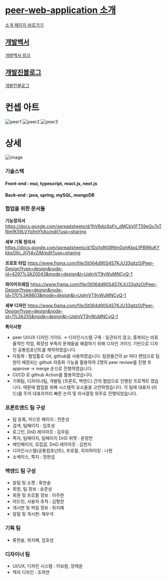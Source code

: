 # [peer-web-application 소개](https://peer-study.notion.site/peer-web-application-4357c6a2739348de9476e09b1f81cfce)
[소개 페이지 바로가기](https://peer-study.notion.site/peer-web-application-4357c6a2739348de9476e09b1f81cfce)

## [개발백서](https://drive.google.com/file/d/1yPsjwCqVCJryq3sThUn4MguhNuakDRFa/view?usp=drive_link)
[개발백서 링크](https://drive.google.com/file/d/1yPsjwCqVCJryq3sThUn4MguhNuakDRFa/view?usp=drive_link)

## [개발진블로그](https://peer-study.oopy.io/2d26b877-827a-490f-bead-10144398d3a1)
[개발진블로그](https://peer-study.oopy.io/2d26b877-827a-490f-bead-10144398d3a1)

# 컨셉 아트
![peer1](https://github.com/joonseong11/Peer-Frontend/assets/87654307/2a92d7df-4595-421a-841a-553c32539ed7)
![peer2](https://github.com/joonseong11/Peer-Frontend/assets/87654307/12d1fd8a-a334-40bc-8ded-e1f6837f5f1e)
![peer3](https://github.com/joonseong11/Peer-Frontend/assets/87654307/c3d53d18-98d2-4921-9fec-abf0db6fa670)

# 상세
![image](https://github.com/peer-42seoul/Peer-Frontend/assets/87654307/eec4a32b-3768-49c0-9677-67e4a96455a0)
### 기술스택
#### Front-end : mui, typescript, react.js, next.js
#### Back-end : java, spring, mySQL, mongoDB

### 협업을 위한 문서들

**기능정의서** https://docs.google.com/spreadsheets/d/1hV6dizSpFn_dMCbVjFT59eQy7oTNmfK59LVYpfmYhAo/edit?usp=sharing

**세부 기획 정의서** https://docs.google.com/spreadsheets/d/1Dq1gftt09NmDohKkpLfPB9RuKYkbsOXc_iIj7t4yZiM/edit?usp=sharing

**프로토 타입**
https://www.figma.com/file/St064d90S4S7KJU33gjtzO/Peer-Design?type=design&node-id=4297%3A20043&mode=design&t=UqlnjVT9yWuMNCyQ-1

**와이어프레임** 
https://www.figma.com/file/St064d90S4S7KJU33gjtzO/Peer-Design?type=design&node-id=170%3A9803&mode=design&t=UqlnjVT9yWuMNCyQ-1

**세부 디자인**
https://www.figma.com/file/St064d90S4S7KJU33gjtzO/Peer-Design?type=design&node-id=1%3A255&mode=design&t=UqlnjVT9yWuMNCyQ-1

**특이사항**
- peer UI/UX 디자인 가이드 → 디자인시스템 구축 : 일관되지 않고, 중복되는 비효율적인 작업, 확장성 부족의 문제들을 해결하기 위해 디자인 가이드 기반으로 디자인 공통컴포넌트를 제작하였습니다.
- 자동화 : 협업툴로 Git, github를 사용하였습니다. 팀원들간의 pr 마다 랜덤으로 팀원이 배정되는 github 자동화 기능을 활용하여 2명의 peer review를 진행 후 approve → merge 순으로 진행하였습니다.
- CI/CD 로 github Action를 활용하였습니다.
- 기획팀, 디자이너팀, 개발팀 (프론트, 백엔드) 간의 협업으로 진행된 프로젝트 였습니다. 때문에 협업을 위해 시스템적 요소들을 고안하였습니다. 각 팀에 대표자 (리드)를 두어 대표자끼리 빠른 논의 및  의사결정 위주로 진행되었습니다.

### 프론트엔드 팀 구성
- 팀 등록, 어드민 페이지 : 전준성
- 검색, 팀페이지 : 임호성
- 로그인, DnD 레이아웃 : 김우림
- 쪽지, 팀페이지, 팀페이지 DnD 위젯 : 윤정연
- 메인페이지, 모집글, DnD 레이아웃 : 김현지
- 디자인시스템(공통컴포넌트), 프로필, 히치하이킹 : 나현
- 쇼케이스, 쪽지 : 정현섭

### 백엔드 팀 구성
- 알림 및 소켓 : 류한솔
- 회원, 팀 정보 : 송준상
- 회원 및 프로필 정보 : 이주현
- 어드민, 사용자 추적 : 김형찬
- 게시판 및 파일 정보 : 위지혜
- 알림 및 게시판: 채우석

### 기획 팀
- 류한솔, 위지혜, 임호성

### 디자이너 팀
- UI/UX, 디자인 시스템 : 이보람, 양채윤
- 책자 디자인 : 조하연

